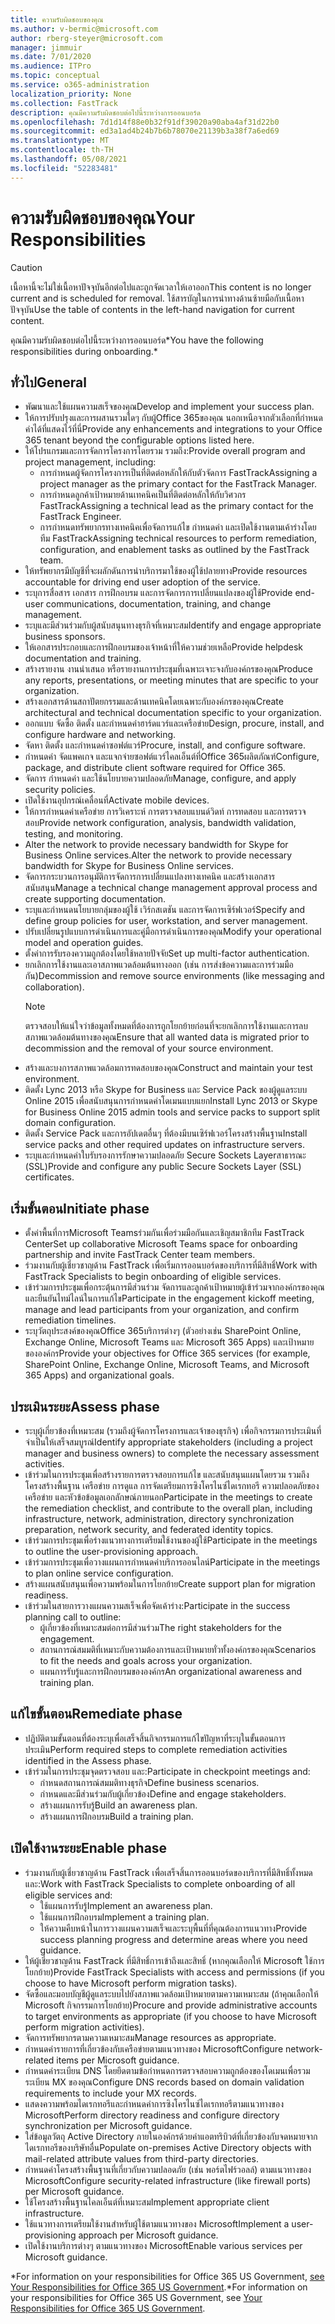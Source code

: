 ```yaml
---
title: ความรับผิดชอบของคุณ
ms.author: v-bermic@microsoft.com
author: rberg-steyer@microsoft.com
manager: jimmuir
ms.date: 7/01/2020
ms.audience: ITPro
ms.topic: conceptual
ms.service: o365-administration
localization_priority: None
ms.collection: FastTrack
description: คุณมีความรับผิดชอบต่อไปนี้ระหว่างการออนบอร์ด
ms.openlocfilehash: 7d1d14f88e0b32f91df39020a90aba4af31d22b0
ms.sourcegitcommit: ed3a1ad4b24b7b6b78070e21139b3a38f7a6ed69
ms.translationtype: MT
ms.contentlocale: th-TH
ms.lasthandoff: 05/08/2021
ms.locfileid: "52283481"
---
```

# <a name="your-responsibilities"></a><span data-ttu-id="cc31e-103">ความรับผิดชอบของคุณ</span><span class="sxs-lookup"><span data-stu-id="cc31e-103">Your Responsibilities</span></span>

> [!CAUTION]
> <span data-ttu-id="cc31e-104">เนื้อหานี้จะไม่ใช่เนื้อหาปัจจุบันอีกต่อไปและถูกจัดเวลาให้เอาออก</span><span class="sxs-lookup"><span data-stu-id="cc31e-104">This content is no longer current and is scheduled for removal.</span></span> <span data-ttu-id="cc31e-105">ใช้สารบัญในการนําทางด้านซ้ายมือกับเนื้อหาปัจจุบัน</span><span class="sxs-lookup"><span data-stu-id="cc31e-105">Use the table of contents in the left-hand navigation for current content.</span></span>

<span data-ttu-id="cc31e-106">คุณมีความรับผิดชอบต่อไปนี้ระหว่างการออนบอร์ด\*</span><span class="sxs-lookup"><span data-stu-id="cc31e-106">You have the following responsibilities during onboarding.\*</span></span>
  
## <a name="general"></a><span data-ttu-id="cc31e-107">ทั่วไป</span><span class="sxs-lookup"><span data-stu-id="cc31e-107">General</span></span>

- <span data-ttu-id="cc31e-108">พัฒนาและใช้แผนความสเร็จของคุณ</span><span class="sxs-lookup"><span data-stu-id="cc31e-108">Develop and implement your success plan.</span></span>
- <span data-ttu-id="cc31e-109">ให้การปรับปรุงและการผสานรวมใดๆ กับผู้Office 365ของคุณ นอกเหนือจากตัวเลือกที่กําหนดค่าได้ที่แสดงไว้ที่นี่</span><span class="sxs-lookup"><span data-stu-id="cc31e-109">Provide any enhancements and integrations to your Office 365 tenant beyond the configurable options listed here.</span></span>  
- <span data-ttu-id="cc31e-110">ให้โปรแกรมและการจัดการโครงการโดยรวม รวมถึง:</span><span class="sxs-lookup"><span data-stu-id="cc31e-110">Provide overall program and project management, including:</span></span> 
  - <span data-ttu-id="cc31e-111">การกําหนดผู้จัดการโครงการเป็นที่ติดต่อหลักให้กับตัวจัดการ FastTrack</span><span class="sxs-lookup"><span data-stu-id="cc31e-111">Assigning a project manager as the primary contact for the FastTrack Manager.</span></span>
  - <span data-ttu-id="cc31e-112">การกําหนดลูกค้าเป้าหมายด้านเทคนิคเป็นที่ติดต่อหลักให้กับวิศวกร FastTrack</span><span class="sxs-lookup"><span data-stu-id="cc31e-112">Assigning a technical lead as the primary contact for the FastTrack Engineer.</span></span>
  - <span data-ttu-id="cc31e-113">การกําหนดทรัพยากรทางเทคนิคเพื่อจัดการแก้ไข กําหนดค่า และเปิดใช้งานตามเค้าร่างโดยทีม FastTrack</span><span class="sxs-lookup"><span data-stu-id="cc31e-113">Assigning technical resources to perform remediation, configuration, and enablement tasks as outlined by the FastTrack team.</span></span> 
- <span data-ttu-id="cc31e-114">ให้ทรัพยากรมีบัญชีที่จะผลักดันการนําบริการมาใช้ของผู้ใช้ปลายทาง</span><span class="sxs-lookup"><span data-stu-id="cc31e-114">Provide resources accountable for driving end user adoption of the service.</span></span> 
- <span data-ttu-id="cc31e-115">ระบุการสื่อสาร เอกสาร การฝึกอบรม และการจัดการการเปลี่ยนแปลงของผู้ใช้</span><span class="sxs-lookup"><span data-stu-id="cc31e-115">Provide end-user communications, documentation, training, and change management.</span></span>
- <span data-ttu-id="cc31e-116">ระบุและมีส่วนร่วมกับผู้สนับสนุนทางธุรกิจที่เหมาะสม</span><span class="sxs-lookup"><span data-stu-id="cc31e-116">Identify and engage appropriate business sponsors.</span></span>  
- <span data-ttu-id="cc31e-117">ให้เอกสารประกอบและการฝึกอบรมของเจ้าหน้าที่ให้ความช่วยเหลือ</span><span class="sxs-lookup"><span data-stu-id="cc31e-117">Provide helpdesk documentation and training.</span></span>  
- <span data-ttu-id="cc31e-118">สร้างรายงาน งานนําเสนอ หรือรายงานการประชุมที่เฉพาะเจาะจงกับองค์กรของคุณ</span><span class="sxs-lookup"><span data-stu-id="cc31e-118">Produce any reports, presentations, or meeting minutes that are specific to your organization.</span></span> 
- <span data-ttu-id="cc31e-119">สร้างเอกสารด้านสถาปัตยกรรมและด้านเทคนิคโดยเฉพาะกับองค์กรของคุณ</span><span class="sxs-lookup"><span data-stu-id="cc31e-119">Create architectural and technical documentation specific to your organization.</span></span>   
- <span data-ttu-id="cc31e-120">ออกแบบ จัดซื้อ ติดตั้ง และกําหนดค่าฮาร์ดแวร์และเครือข่าย</span><span class="sxs-lookup"><span data-stu-id="cc31e-120">Design, procure, install, and configure hardware and networking.</span></span>   
- <span data-ttu-id="cc31e-121">จัดหา ติดตั้ง และกําหนดค่าซอฟต์แวร์</span><span class="sxs-lookup"><span data-stu-id="cc31e-121">Procure, install, and configure software.</span></span>  
- <span data-ttu-id="cc31e-122">กําหนดค่า จัดแพคเกจ และแจกจ่ายซอฟต์แวร์ไคลเอ็นต์ที่Office 365ผลิตภัณฑ์</span><span class="sxs-lookup"><span data-stu-id="cc31e-122">Configure, package, and distribute client software required for Office 365.</span></span>  
- <span data-ttu-id="cc31e-123">จัดการ กําหนดค่า และใช้นโยบายความปลอดภัย</span><span class="sxs-lookup"><span data-stu-id="cc31e-123">Manage, configure, and apply security policies.</span></span>
- <span data-ttu-id="cc31e-124">เปิดใช้งานอุปกรณ์เคลื่อนที่</span><span class="sxs-lookup"><span data-stu-id="cc31e-124">Activate mobile devices.</span></span>
- <span data-ttu-id="cc31e-125">ให้การกําหนดค่าเครือข่าย การวิเคราะห์ การตรวจสอบแบนด์วิดท์ การทดสอบ และการตรวจสอบ</span><span class="sxs-lookup"><span data-stu-id="cc31e-125">Provide network configuration, analysis, bandwidth validation, testing, and monitoring.</span></span> 
- <span data-ttu-id="cc31e-126">Alter the network to provide necessary bandwidth for Skype for Business Online services.</span><span class="sxs-lookup"><span data-stu-id="cc31e-126">Alter the network to provide necessary bandwidth for Skype for Business Online services.</span></span> 
- <span data-ttu-id="cc31e-127">จัดการกระบวนการอนุมัติการจัดการการเปลี่ยนแปลงทางเทคนิค และสร้างเอกสารสนับสนุน</span><span class="sxs-lookup"><span data-stu-id="cc31e-127">Manage a technical change management approval process and create supporting documentation.</span></span>  
- <span data-ttu-id="cc31e-128">ระบุและกําหนดนโยบายกลุ่มของผู้ใช้ เวิร์กสเตชัน และการจัดการเซิร์ฟเวอร์</span><span class="sxs-lookup"><span data-stu-id="cc31e-128">Specify and define group policies for user, workstation, and server management.</span></span> 
- <span data-ttu-id="cc31e-129">ปรับเปลี่ยนรูปแบบการดําเนินการและคู่มือการดําเนินการของคุณ</span><span class="sxs-lookup"><span data-stu-id="cc31e-129">Modify your operational model and operation guides.</span></span> 
- <span data-ttu-id="cc31e-130">ตั้งค่าการรับรองความถูกต้องโดยใช้หลายปัจจัย</span><span class="sxs-lookup"><span data-stu-id="cc31e-130">Set up multi-factor authentication.</span></span>  
- <span data-ttu-id="cc31e-131">ยกเลิกการใช้งานและเอาสภาพแวดล้อมต้นทางออก (เช่น การส่งข้อความและการร่วมมือกัน)</span><span class="sxs-lookup"><span data-stu-id="cc31e-131">Decommission and remove source environments (like messaging and collaboration).</span></span> 
    > [!NOTE]
    > <span data-ttu-id="cc31e-132">ตรวจสอบให้แน่ใจว่าข้อมูลทั้งหมดที่ต้องการถูกโยกย้ายก่อนที่จะยกเลิกการใช้งานและการลบสภาพแวดล้อมต้นทางของคุณ</span><span class="sxs-lookup"><span data-stu-id="cc31e-132">Ensure that all wanted data is migrated prior to decommission and the removal of your source environment.</span></span> 
- <span data-ttu-id="cc31e-133">สร้างและบงการสภาพแวดล้อมการทดสอบของคุณ</span><span class="sxs-lookup"><span data-stu-id="cc31e-133">Construct and maintain your test environment.</span></span>  
- <span data-ttu-id="cc31e-134">ติดตั้ง Lync 2013 หรือ Skype for Business และ Service Pack ของผู้ดูแลระบบ Online 2015 เพื่อสนับสนุนการกําหนดค่าโดเมนแบบแยก</span><span class="sxs-lookup"><span data-stu-id="cc31e-134">Install Lync 2013 or Skype for Business Online 2015 admin tools and service packs to support split domain configuration.</span></span>
- <span data-ttu-id="cc31e-135">ติดตั้ง Service Pack และการอัปเดตอื่นๆ ที่ต้องมีบนเซิร์ฟเวอร์โครงสร้างพื้นฐาน</span><span class="sxs-lookup"><span data-stu-id="cc31e-135">Install service packs and other required updates on infrastructure servers.</span></span> 
- <span data-ttu-id="cc31e-136">ระบุและกําหนดค่าใบรับรองการรักษาความปลอดภัย Secure Sockets Layerสาธารณะ (SSL)</span><span class="sxs-lookup"><span data-stu-id="cc31e-136">Provide and configure any public Secure Sockets Layer (SSL) certificates.</span></span> 
    
## <a name="initiate-phase"></a><span data-ttu-id="cc31e-137">เริ่มขั้นตอน</span><span class="sxs-lookup"><span data-stu-id="cc31e-137">Initiate phase</span></span>

- <span data-ttu-id="cc31e-138">ตั้งค่าพื้นที่การMicrosoft Teamsร่วมกันเพื่อร่วมมือกันและเชิญสมาชิกทีม FastTrack Center</span><span class="sxs-lookup"><span data-stu-id="cc31e-138">Set up collaborative Microsoft Teams space for onboarding partnership and invite FastTrack Center team members.</span></span>   
- <span data-ttu-id="cc31e-139">ร่วมงานกับผู้เชี่ยวชาญด้าน FastTrack เพื่อเริ่มการออนบอร์ดของบริการที่มีสิทธิ์</span><span class="sxs-lookup"><span data-stu-id="cc31e-139">Work with FastTrack Specialists to begin onboarding of eligible services.</span></span>    
- <span data-ttu-id="cc31e-140">เข้าร่วมการประชุมเพื่อกระตุ้นการมีส่วนร่วม จัดการและลูกค้าเป้าหมายผู้เข้าร่วมจากองค์กรของคุณ และยืนยันไทม์ไลน์ในการแก้ไข</span><span class="sxs-lookup"><span data-stu-id="cc31e-140">Participate in the engagement kickoff meeting, manage and lead participants from your organization, and confirm remediation timelines.</span></span>   
- <span data-ttu-id="cc31e-141">ระบุวัตถุประสงค์ของคุณOffice 365บริการต่างๆ (ตัวอย่างเช่น SharePoint Online, Exchange Online, Microsoft Teams และ Microsoft 365 Apps) และเป้าหมายขององค์กร</span><span class="sxs-lookup"><span data-stu-id="cc31e-141">Provide your objectives for Office 365 services (for example, SharePoint Online, Exchange Online, Microsoft Teams, and Microsoft 365 Apps) and organizational goals.</span></span>
    
## <a name="assess-phase"></a><span data-ttu-id="cc31e-142">ประเมินระยะ</span><span class="sxs-lookup"><span data-stu-id="cc31e-142">Assess phase</span></span>

- <span data-ttu-id="cc31e-143">ระบุผู้เกี่ยวข้องที่เหมาะสม (รวมถึงผู้จัดการโครงการและเจ้าของธุรกิจ) เพื่อกิจกรรมการประเมินที่จําเป็นให้เสร็จสมบูรณ์</span><span class="sxs-lookup"><span data-stu-id="cc31e-143">Identify appropriate stakeholders (including a project manager and business owners) to complete the necessary assessment activities.</span></span>    
- <span data-ttu-id="cc31e-144">เข้าร่วมในการประชุมเพื่อสร้างรายการตรวจสอบการแก้ไข และสนับสนุนแผนโดยรวม รวมถึงโครงสร้างพื้นฐาน เครือข่าย การดูแล การจัดเตรียมการซิงโครไนซ์ไดเรกทอรี ความปลอดภัยของเครือข่าย และหัวข้อข้อมูลเอกลักษณ์ภายนอก</span><span class="sxs-lookup"><span data-stu-id="cc31e-144">Participate in the meetings to create the remediation checklist, and contribute to the overall plan, including infrastructure, network, administration, directory synchronization preparation, network security, and federated identity topics.</span></span>   
- <span data-ttu-id="cc31e-145">เข้าร่วมการประชุมเพื่อร่างแนวทางการเตรียมใช้งานของผู้ใช้</span><span class="sxs-lookup"><span data-stu-id="cc31e-145">Participate in the meetings to outline the user-provisioning approach.</span></span>  
- <span data-ttu-id="cc31e-146">เข้าร่วมการประชุมเพื่อวางแผนการกําหนดค่าบริการออนไลน์</span><span class="sxs-lookup"><span data-stu-id="cc31e-146">Participate in the meetings to plan online service configuration.</span></span>    
- <span data-ttu-id="cc31e-147">สร้างแผนสนับสนุนเพื่อความพร้อมในการโยกย้าย</span><span class="sxs-lookup"><span data-stu-id="cc31e-147">Create support plan for migration readiness.</span></span> 
- <span data-ttu-id="cc31e-148">เข้าร่วมในสายการวางแผนความสเร็จเพื่อจัดเค้าร่าง:</span><span class="sxs-lookup"><span data-stu-id="cc31e-148">Participate in the success planning call to outline:</span></span>   
  - <span data-ttu-id="cc31e-149">ผู้เกี่ยวข้องที่เหมาะสมต่อการมีส่วนร่วม</span><span class="sxs-lookup"><span data-stu-id="cc31e-149">The right stakeholders for the engagement.</span></span>  
  - <span data-ttu-id="cc31e-150">สถานการณ์สมมติที่เหมาะกับความต้องการและเป้าหมายทั่วทั้งองค์กรของคุณ</span><span class="sxs-lookup"><span data-stu-id="cc31e-150">Scenarios to fit the needs and goals across your organization.</span></span>
  - <span data-ttu-id="cc31e-151">แผนการรับรู้และการฝึกอบรมขององค์กร</span><span class="sxs-lookup"><span data-stu-id="cc31e-151">An organizational awareness and training plan.</span></span>
    
## <a name="remediate-phase"></a><span data-ttu-id="cc31e-152">แก้ไขขั้นตอน</span><span class="sxs-lookup"><span data-stu-id="cc31e-152">Remediate phase</span></span>

- <span data-ttu-id="cc31e-153">ปฏิบัติตามขั้นตอนที่ต้องระบุเพื่อเสร็จสิ้นกิจกรรมการแก้ไขปัญหาที่ระบุในขั้นตอนการประเมิน</span><span class="sxs-lookup"><span data-stu-id="cc31e-153">Perform required steps to complete remediation activities identified in the Assess phase.</span></span> 
- <span data-ttu-id="cc31e-154">เข้าร่วมในการประชุมจุดตรวจสอบ และ:</span><span class="sxs-lookup"><span data-stu-id="cc31e-154">Participate in checkpoint meetings and:</span></span> 
  - <span data-ttu-id="cc31e-155">กําหนดสถานการณ์สมมติทางธุรกิจ</span><span class="sxs-lookup"><span data-stu-id="cc31e-155">Define business scenarios.</span></span>   
  - <span data-ttu-id="cc31e-156">กําหนดและมีส่วนร่วมกับผู้เกี่ยวข้อง</span><span class="sxs-lookup"><span data-stu-id="cc31e-156">Define and engage stakeholders.</span></span>
  - <span data-ttu-id="cc31e-157">สร้างแผนการรับรู้</span><span class="sxs-lookup"><span data-stu-id="cc31e-157">Build an awareness plan.</span></span> 
  - <span data-ttu-id="cc31e-158">สร้างแผนการฝึกอบรม</span><span class="sxs-lookup"><span data-stu-id="cc31e-158">Build a training plan.</span></span>
    
## <a name="enable-phase"></a><span data-ttu-id="cc31e-159">เปิดใช้งานระยะ</span><span class="sxs-lookup"><span data-stu-id="cc31e-159">Enable phase</span></span>

- <span data-ttu-id="cc31e-160">ร่วมงานกับผู้เชี่ยวชาญด้าน FastTrack เพื่อเสร็จสิ้นการออนบอร์ดของบริการที่มีสิทธิ์ทั้งหมดและ:</span><span class="sxs-lookup"><span data-stu-id="cc31e-160">Work with FastTrack Specialists to complete onboarding of all eligible services and:</span></span>  
  - <span data-ttu-id="cc31e-161">ใช้แผนการรับรู้</span><span class="sxs-lookup"><span data-stu-id="cc31e-161">Implement an awareness plan.</span></span>  
  - <span data-ttu-id="cc31e-162">ใช้แผนการฝึกอบรม</span><span class="sxs-lookup"><span data-stu-id="cc31e-162">Implement a training plan.</span></span> 
  - <span data-ttu-id="cc31e-163">ให้ความคืบหน้าในการวางแผนความสเร็จและระบุพื้นที่ที่คุณต้องการแนวทาง</span><span class="sxs-lookup"><span data-stu-id="cc31e-163">Provide success planning progress and determine areas where you need guidance.</span></span>
- <span data-ttu-id="cc31e-164">ให้ผู้เชี่ยวชาญด้าน FastTrack ที่มีสิทธิ์การเข้าถึงและสิทธิ์ (หากคุณเลือกให้ Microsoft ใช้การโยกย้าย)</span><span class="sxs-lookup"><span data-stu-id="cc31e-164">Provide FastTrack Specialists with access and permissions (if you choose to have Microsoft perform migration tasks).</span></span>  
- <span data-ttu-id="cc31e-165">จัดซื้อและมอบบัญชีผู้ดูแลระบบไปยังสภาพแวดล้อมเป้าหมายตามความเหมาะสม (ถ้าคุณเลือกให้ Microsoft กิจกรรมการโยกย้าย)</span><span class="sxs-lookup"><span data-stu-id="cc31e-165">Procure and provide administrative accounts to target environments as appropriate (if you choose to have Microsoft perform migration activities).</span></span>   
- <span data-ttu-id="cc31e-166">จัดการทรัพยากรตามความเหมาะสม</span><span class="sxs-lookup"><span data-stu-id="cc31e-166">Manage resources as appropriate.</span></span>   
- <span data-ttu-id="cc31e-167">กําหนดค่ารายการที่เกี่ยวข้องกับเครือข่ายตามแนวทางของ Microsoft</span><span class="sxs-lookup"><span data-stu-id="cc31e-167">Configure network-related items per Microsoft guidance.</span></span>  
- <span data-ttu-id="cc31e-168">กําหนดค่าระเบียน DNS โดยยึดตามข้อกําหนดการตรวจสอบความถูกต้องของโดเมนเพื่อรวมระเบียน MX ของคุณ</span><span class="sxs-lookup"><span data-stu-id="cc31e-168">Configure DNS records based on domain validation requirements to include your MX records.</span></span>   
- <span data-ttu-id="cc31e-169">แสดงความพร้อมไดเรกทอรีและกําหนดค่าการซิงโครไนซ์ไดเรกทอรีตามแนวทางของ Microsoft</span><span class="sxs-lookup"><span data-stu-id="cc31e-169">Perform directory readiness and configure directory synchronization per Microsoft guidance.</span></span>
- <span data-ttu-id="cc31e-170">ใส่ข้อมูลวัตถุ Active Directory ภายในองค์กรด้วยค่าแอตทริบิวต์ที่เกี่ยวข้องกับจดหมายจากไดเรกทอรีของบริษัทอื่น</span><span class="sxs-lookup"><span data-stu-id="cc31e-170">Populate on-premises Active Directory objects with mail-related attribute values from third-party directories.</span></span>   
- <span data-ttu-id="cc31e-171">กําหนดค่าโครงสร้างพื้นฐานที่เกี่ยวกับความปลอดภัย (เช่น พอร์ตไฟร์วอลล์) ตามแนวทางของ Microsoft</span><span class="sxs-lookup"><span data-stu-id="cc31e-171">Configure security-related infrastructure (like firewall ports) per Microsoft guidance.</span></span>
- <span data-ttu-id="cc31e-172">ใช้โครงสร้างพื้นฐานไคลเอ็นต์ที่เหมาะสม</span><span class="sxs-lookup"><span data-stu-id="cc31e-172">Implement appropriate client infrastructure.</span></span>  
- <span data-ttu-id="cc31e-173">ใช้แนวทางการเตรียมใช้งานสําหรับผู้ใช้ตามแนวทางของ Microsoft</span><span class="sxs-lookup"><span data-stu-id="cc31e-173">Implement a user-provisioning approach per Microsoft guidance.</span></span>  
- <span data-ttu-id="cc31e-174">เปิดใช้งานบริการต่างๆ ตามแนวทางของ Microsoft</span><span class="sxs-lookup"><span data-stu-id="cc31e-174">Enable various services per Microsoft guidance.</span></span>  
    
<span data-ttu-id="cc31e-175">\*For information on your responsibilities for Office 365 US Government, [see Your Responsibilities for Office 365 US Government](US-Gov-appendix-your-responsibilities.md).</span><span class="sxs-lookup"><span data-stu-id="cc31e-175">\*For information on your responsibilities for Office 365 US Government, see [Your Responsibilities for Office 365 US Government](US-Gov-appendix-your-responsibilities.md).</span></span>
  